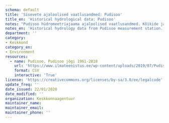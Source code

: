 ```yaml
---
schema: default
title: 'Sisevete ajaloolised vaatlusandmed: Pudisoo'
title_en: 'Historical hydrological data: Pudisoo'
notes: "Pudisoo hüdromeetriajaama ajaloolised vaatlusandmed. Kõikide jaamade andmed on Riigi Ilmateenistuse <a href=\"http://www.ilmateenistus.ee/siseveed/ajaloolised-vaatlusandmed/\">kodulehelt</a> tasuta kõigile kättesaadavad. Arvutatud on pikaajalised keskmised ja ajaloolised maksimaalsed/minimaalsed vooluhulgad."
notes_en: 'Historical hydrology data from Pudisoo measurement station.'
department: ''
category:
- Keskkond
category_en:
- Environment
resources:
  - name: Pudisoo, Pudisoo jõgi 1961-2018
    url: 'https://www.ilmateenistus.ee/wp-content/uploads/2019/07/Pudisoo-1961-2018.csv'
    format: CSV
    interactive: 'True'
license: 'https://creativecommons.org/licenses/by-sa/3.0/ee/legalcode'
update_freq: ''
date_issued: 22/01/2020
date_modified: ''
organization: Keskkonnaagentuur
maintainer_name: 
maintainer_email:
maintainer_phone: ''
---
```

